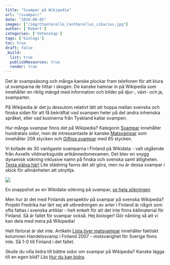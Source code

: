```yaml
---
title: "Svampar på Wikipedia"
url: "/svampar/"
date: "2020-08-05"
images: ["/img/Chanterelle_Cantharellus_cibarius.jpg"]
author: ['Robert']
categories: ['Vetenskap']
tags: ['biologi']
toc: true
draft: false
_build:
  list: true
  publishResources: true
  render: true
---
```


Det är svampsäsong och många kanske plockar fram telefonen för att klura ut svamparna de hittar i skogen. De kanske hamnar in på Wikipedia som innehåller en riklig mängd med information och bilder på djur-, växt- och ja, svamparter. 

På Wikipedia är det ju dessutom relativt lätt att hoppa mellan svenska och finska sidan för att få bekräftat vad svampen heter på det andra inhemska språket, eller vad kusinerna från Tyskland kallar svampen.

Hur många svampar finns det på Wikipedia? Kategorin [Svampar](https://sv.wikipedia.org/wiki/Kategori:Svampar) innehåller hundratals sidor, men de intressantaste är kanske [Matsvampar](https://sv.wikipedia.org/wiki/Kategori:Matsvampar) som innehåller 208 stycken och [Giftiga svampar](https://sv.wikipedia.org/wiki/Kategori:Giftiga_svampar) med 65 stycken. 

Vi kollade de 30 vanligaste svamparna i Finland på Wikidata - valt utgående från Axxells vildmarksguide artkännedomexamen. Det blev en snygg dynamisk sökning inklusive namn på finska och svenska samt ätligheten. [Testa själva här!](https://w.wiki/Yjr) Lite städning fanns det att göra, men nu är dessa svampar i skick för allmänheten att utnyttja.

![](https://lh6.googleusercontent.com/oR4NSZtqor6Omi_Np4I8k7RF6HO-DCV1BLgBGyR0cbsnUkOcoA5Y2t2YpoziX1RY0-0Xulm_ExgP4O3jSP_8rAoQLi-J1WC5C0tPJiR6RyJht8TId7qZ2leo0k175RfClQulljaN)

En snappshot av en Wikidata-sökning på svampar, [se hela sökningen](https://w.wiki/Yjr)

Men hur är det med Finlands perspektiv på svampar på svenska Wikipedia? Projekt Fredrika har lärt sej att utbredningen av arter i Finland är något som ofta fattas i svenska artiklar - helt enkelt för att det inte finns källmaterial för Finland. Så är fallet för svampar också. Hej biologer! Gör nånting så att vi kan dela med mera på Wikipedia! 

Helt förlorat är det inte. Artikeln [Lista över matsvampar](https://sv.wikipedia.org/wiki/Lista_%C3%B6ver_matsvampar) innehåller faktiskt kolumnen Handelssvamp i Finland 2007 - motsvarighet för Sverige finns inte. Så 1-0 till Finland i det fallet. 

Skulle du villa bidra till bättre sidor om svampar på Wikipedia? Kanske lägga till en egen bild? Läs [Hur du kan bidra](https://projektfredrika.fi/bidra/).
